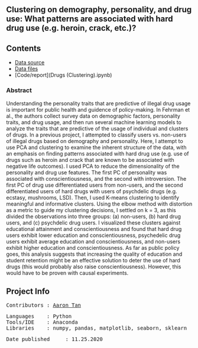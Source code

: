 ## Clustering on demography, personality, and drug use: What patterns are associated with hard drug use (e.g. heroin, crack, etc.)?

## Contents
* [Data source](https://archive.ics.uci.edu/ml/datasets/Drug+consumption+%28quantified%29)
* [Data files](Data)
* [Code/report](Drugs (Clustering).ipynb)

### Abstract
Understanding the personality traits that are predictive of illegal drug usage is important for public health and guidence of policy-making. In Fehrman et al., the authors collect survey data on demographic factors, personality traits, and drug usage, and then run several machine learning models to analyze the traits that are predictive of the usage of individual and clusters of drugs. In a previous project, I attempted to classify users vs. non-users of illegal drugs based on demography and personality. Here, I attempt to use PCA and clustering to examine the inherent structure of the data, with an emphasis on finding patterns associated with hard drug use (e.g. use of drugs such as heroin and crack that are known to be associated with negative life outcomes). I used PCA to reduce the dimensionality of the personality and drug use features. The first PC of personality was associated with conscientiousness, and the second with introversion. The first PC of drug use differentiated users from non-users, and the second differentiated users of hard drugs with users of psychdelic drugs (e.g. ecstasy, mushrooms, LSD). Then, I used K-means clustering to identify meaningful and informative clusters. Using the elbow method with distortion as a metric to guide my clustering decisions, I settled on k = 3, as this divided the observations into three groups: (a) non-users, (b) hard drug users, and (c) psychdelic drug users. I visualized these clusters against educational attainment and conscientiousness and found that hard drug users exhibit lower education and conscientiousness, psychedelic drug users exhibit average education and conscientiousness, and non-users exhibit higher education and conscientiousness. As far as public policy goes, this analysis suggests that increasing the quality of education and student retention might be an effective solution to deter the use of hard drugs (this would probably also raise conscientiousness). However, this would have to be proven with causal experiments.

## Project Info
<pre>
Contributors : <a href=https://github.com/aarondzt>Aaron Tan</a>
</pre>

<pre>
Languages    : Python
Tools/IDE    : Anaconda
Libraries    : numpy, pandas, matplotlib, seaborn, sklearn
</pre>

<pre>
Date published     : 11.25.2020
</pre>
